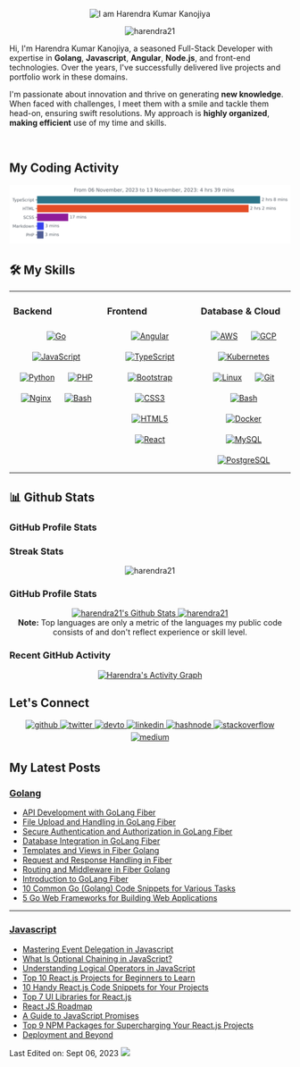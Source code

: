 <p align="center">
    <img src="https://readme-typing-svg.demolab.com?font=Fira+Code&weight=600&size=22&pause=1000&color=000000&width=435&lines=Hi%2C+I+am+Harendra+Kumar+Kanojiya" alt="I am Harendra Kumar Kanojiya" />
</p>
<p align="center">
    <img src="https://komarev.com/ghpvc/?username=harendra21&label=Profile%20views&color=0e75b6&style=plastic" alt="harendra21" />
</p>

Hi, I'm Harendra Kumar Kanojiya, a seasoned Full-Stack Developer with expertise in **Golang**, **Javascript**, **Angular**, **Node.js**, and front-end technologies. Over the years, I've successfully delivered live projects and portfolio work in these domains.

I'm passionate about innovation and thrive on generating **new knowledge**. When faced with challenges, I meet them with a smile and tackle them head-on, ensuring swift resolutions. My approach is **highly organized**, **making efficient** use of my time and skills.

<br>

## My Coding Activity

![harendra21](https://github.com/harendra21/harendra21/blob/main/images/stat.svg)

## 🛠️ My Skills


<table><tr><td valign="top" width="33%">

### Backend

<div align="center">  
    <a href="https://go.dev/" target="_blank"><img style="margin: 10px" src="https://profilinator.rishav.dev/skills-assets/go-original.svg" alt="Go" height="50" /></a>  
    <a href="https://www.javascript.com/" target="_blank"><img style="margin: 10px" src="https://profilinator.rishav.dev/skills-assets/javascript-original.svg" alt="JavaScript" height="50" /></a>  
    <a href="https://www.python.org/" target="_blank"><img style="margin: 10px" src="https://profilinator.rishav.dev/skills-assets/python-original.svg" alt="Python" height="50" /></a> 
    <a href="https://www.php.net/" target="_blank"><img style="margin: 10px" src="https://profilinator.rishav.dev/skills-assets/php-original.svg" alt="PHP" height="50" /></a>   
    <a href="https://www.nginx.com/" target="_blank"><img style="margin: 10px" src="https://profilinator.rishav.dev/skills-assets/nginx-original.svg" alt="Nginx" height="50" /></a>  
    <a href="https://www.gnu.org/software/bash/" target="_blank"><img style="margin: 10px" src="https://profilinator.rishav.dev/skills-assets/gnu_bash-icon.svg" alt="Bash" height="50" /></a>  

</div>

</td><td valign="top" width="33%">

### Frontend

<div align="center">  
    <a href="https://angular.io/" target="_blank"><img style="margin: 10px" src="https://profilinator.rishav.dev/skills-assets/angularjs-original.svg" alt="Angular" height="50" /></a>  
    <a href="https://www.typescriptlang.org/" target="_blank"><img style="margin: 10px" src="https://profilinator.rishav.dev/skills-assets/typescript-original.svg" alt="TypeScript" height="50" /></a>  
    <a href="https://getbootstrap.com/docs/3.4/javascript/" target="_blank"><img style="margin: 10px" src="https://profilinator.rishav.dev/skills-assets/bootstrap-plain.svg" alt="Bootstrap" height="50" /></a>  
    <a href="https://www.w3schools.com/css/" target="_blank"><img style="margin: 10px" src="https://profilinator.rishav.dev/skills-assets/css3-original-wordmark.svg" alt="CSS3" height="50" /></a>  
    <a href="https://en.wikipedia.org/wiki/HTML5" target="_blank"><img style="margin: 10px" src="https://profilinator.rishav.dev/skills-assets/html5-original-wordmark.svg" alt="HTML5" height="50" /></a>  
    <a href="https://reactjs.org/" target="_blank"><img style="margin: 10px" src="https://profilinator.rishav.dev/skills-assets/react-original-wordmark.svg" alt="React" height="50" /></a>  
</div>

</td><td valign="top" width="33%">

### Database & Cloud

<div align="center">  
<a href="https://aws.amazon.com/" target="_blank"><img style="margin: 10px" src="https://profilinator.rishav.dev/skills-assets/amazonwebservices-original-wordmark.svg" alt="AWS" height="50" /></a>  
<a href="https://cloud.google.com/" target="_blank"><img style="margin: 10px" src="https://profilinator.rishav.dev/skills-assets/google_cloud-icon.svg" alt="GCP" height="50" /></a>  
<a href="https://kubernetes.io/" target="_blank"><img style="margin: 10px" src="https://profilinator.rishav.dev/skills-assets/kubernetes-icon.svg" alt="Kubernetes" height="50" /></a>  
<a href="https://www.linux.org/" target="_blank"><img style="margin: 10px" src="https://profilinator.rishav.dev/skills-assets/linux-original.svg" alt="Linux" height="50" /></a>  
<a href="https://github.com/" target="_blank"><img style="margin: 10px" src="https://profilinator.rishav.dev/skills-assets/git-scm-icon.svg" alt="Git" height="50" /></a>  
<a href="https://www.gnu.org/software/bash/" target="_blank"><img style="margin: 10px" src="https://profilinator.rishav.dev/skills-assets/gnu_bash-icon.svg" alt="Bash" height="50" /></a>  
<a href="https://www.docker.com/" target="_blank"><img style="margin: 10px" src="https://profilinator.rishav.dev/skills-assets/docker-original-wordmark.svg" alt="Docker" height="50" /></a>  
<a href="https://www.mysql.com/" target="_blank"><img style="margin: 10px" src="https://profilinator.rishav.dev/skills-assets/mysql-original-wordmark.svg" alt="MySQL" height="50" /></a>  
<a href="https://www.postgresql.org/" target="_blank"><img style="margin: 10px" src="https://profilinator.rishav.dev/skills-assets/postgresql-original-wordmark.svg" alt="PostgreSQL" height="50" /></a>  
</div>

</td></tr></table>

## 📊 Github Stats

### GitHub Profile Stats

### Streak Stats

<p align="center"><img src="https://github-readme-streak-stats.herokuapp.com/?user=harendra21&theme=algolia" alt="harendra21" /></p>

### GitHub Profile Stats

<p align="center">
    <a href="https://github-readme-stats.vercel.app/api?username=harendra21&show_icons=true&count_private=true&theme=algolia">
        <img alt="harendra21's Github Stats" src="https://github-readme-stats-sigma-five.vercel.app/api?username=harendra21&show_icons=true&count_private=true&theme=algolia" height="192px"/>
    </a>
    <a href="[https://github.com/harendra21](https://github-readme-stats.vercel.app/api/top-langs?username=harendra21&show_icons=true&locale=en&layout=compact&theme=algolia)">
        <img src="https://github-readme-stats-sigma-five.vercel.app/api/top-langs?username=harendra21&show_icons=true&locale=en&layout=compact&theme=algolia" alt="harendra21" height="192px"/>
    </a>
    <br/><b>Note:</b> Top languages are only a metric of the languages my public code consists of and don't reflect experience or skill level.
    
</p>

### Recent GitHub Activity

<p align="center">
    <a href="https://github-readme-activity-graph.vercel.app/graph?username=harendra21&custom_title=Harendra%20Kumar%27s%20Contribution%20Graph&theme=react-dark">
        <img alt="Harendra's Activity Graph" src="https://github-readme-activity-graph.vercel.app/graph?username=harendra21&custom_title=Harendra%20Kumar%27s%20Contribution%20Graph&theme=react-dark" />
    </a>
</p>

## Let's Connect

<div align="center">
<a href="https://github.com/harendra21" target="_blank">
<img src=https://img.shields.io/badge/github-%2324292e.svg?&style=for-the-badge&logo=github&logoColor=white alt=github style="margin-bottom: 5px;" />
</a>
<a href="https://twitter.com/harendraverma2" target="_blank">
<img src=https://img.shields.io/badge/twitter-%2300acee.svg?&style=for-the-badge&logo=twitter&logoColor=white alt=twitter style="margin-bottom: 5px;" />
</a>
<a href="https://dev.to/harendra21" target="_blank">
<img src=https://img.shields.io/badge/dev.to-%2308090A.svg?&style=for-the-badge&logo=dev.to&logoColor=white alt=devto style="margin-bottom: 5px;" />
</a>
<a href="https://linkedin.com/in/harendra21" target="_blank">
<img src=https://img.shields.io/badge/linkedin-%231E77B5.svg?&style=for-the-badge&logo=linkedin&logoColor=white alt=linkedin style="margin-bottom: 5px;" />
</a>
<a href="https://hashnode.com/@harendra21" target="_blank">
<img src=https://img.shields.io/badge/hashnode-%232962FF.svg?&style=for-the-badge&logo=hashnode&logoColor=white alt=hashnode style="margin-bottom: 5px;" />
</a>
<a href="https://stackoverflow.com/users/6720451/harendra-kumar" target="_blank">
<img src=https://img.shields.io/badge/stackoverflow-%23F28032.svg?&style=for-the-badge&logo=stackoverflow&logoColor=white alt=stackoverflow style="margin-bottom: 5px;" />
</a>
<a href="https://medium.com/@harendra21" target="_blank">
<img src=https://img.shields.io/badge/medium-%23292929.svg?&style=for-the-badge&logo=medium&logoColor=white alt=medium style="margin-bottom: 5px;" />
</a>  
</div>

## My Latest Posts

### [Golang](https://golang.withcodeexample.com)

<!-- BLOG-POST-LIST-GOLANG:START -->
- [API Development with GoLang Fiber](https://golang.withcodeexample.com/blog/api-development-golang-fiber-guide/)
- [File Upload and Handling in GoLang Fiber](https://golang.withcodeexample.com/blog/file-upload-handling-golang-fiber-guide/)
- [Secure Authentication and Authorization in GoLang Fiber](https://golang.withcodeexample.com/blog/secure-authentication-authorization-golang-fiber-guide/)
- [Database Integration in GoLang Fiber](https://golang.withcodeexample.com/blog/database-integration-fiber-data-driven-apps/)
- [Templates and Views in Fiber Golang](https://golang.withcodeexample.com/blog/templates-views-fiber-dynamic-web-interfaces/)
- [Request and Response Handling in Fiber](https://golang.withcodeexample.com/blog/request-response-handling-fiber-powerful-web-apps/)
- [Routing and Middleware in Fiber Golang](https://golang.withcodeexample.com/blog/routing-middleware-fiber-scalable-web-apps/)
- [Introduction to GoLang Fiber](https://golang.withcodeexample.com/blog/introduction-golang-fiber-web-applications/)
- [10 Common Go &lpar;Golang&rpar; Code Snippets for Various Tasks](https://golang.withcodeexample.com/blog/go-code-snippets-for-common-tasks/)
- [5 Go Web Frameworks for Building Web Applications](https://golang.withcodeexample.com/blog/go-web-frameworks-for-web-development/)
<!-- BLOG-POST-LIST-GOLANG:END -->

<hr />

### [Javascript](https://javascript.withcodeexample.com)

<!-- BLOG-POST-LIST-JAVASCRIPT:START -->
- [Mastering Event Delegation in Javascript](https://javascript.withcodeexample.com/blog/event-delegation-in-javascript/)
- [What Is Optional Chaining in JavaScript?](https://javascript.withcodeexample.com/blog/optional-chaining-in-javascript/)
- [Understanding Logical Operators in JavaScript](https://javascript.withcodeexample.com/blog/logical-operators-in-javascript/)
- [Top 10 React.js Projects for Beginners to Learn](https://javascript.withcodeexample.com/blog/top-10-react-js-projects-for-beginners-learning/)
- [10 Handy React.js Code Snippets for Your Projects](https://javascript.withcodeexample.com/blog/handy-reactjs-code-snippets/)
- [Top 7 UI Libraries for React.js](https://javascript.withcodeexample.com/blog/top-7-react-ui-libraries/)
- [React JS Roadmap](https://javascript.withcodeexample.com/blog/react-js-roadmap/)
- [A Guide to JavaScript Promises](https://javascript.withcodeexample.com/blog/javascript-promises-beginners-guide/)
- [Top 9 NPM Packages for Supercharging Your React.js Projects](https://javascript.withcodeexample.com/blog/top-9-npm-packages-react-js/)
- [Deployment and Beyond](https://javascript.withcodeexample.com/blog/deployment-and-beyond/)
<!-- BLOG-POST-LIST-JAVASCRIPT:END -->

Last Edited on: Sept 06, 2023
![](https://hit.yhype.me/github/profile?user_id=16278423)
